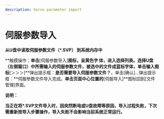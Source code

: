 ```yaml
---
description: Servo parameter import
---
```


# 伺服参数导入

**从U盘中读取伺服参数文件（\*.SVP） 到系统内存中**

**触摸操作：**单击**\[伺服参数导入\]**图标，呈黄色字 体，进入选择列表。选择U盘（左侧窗口）中所需输入的伺服参数文件，被选中的文件成蓝标字体，单击输入图标**\[＞＞＞\]**弹出提示框：**是否需要导入伺服参数文件？**，单击\[确认\]...弹出提示框：**伺服参数文件导入完成。**单击页面中心位置的**\[伺服导入\]**图标回到\[文件管理\]界面。

**说明：**

**当正在将\*.SVP文件导入时，因突然断电或U盘故障等原因，导入过程失败，下次需重新按导入步骤操作，导入失败不会影响当前系统正常运行。**

